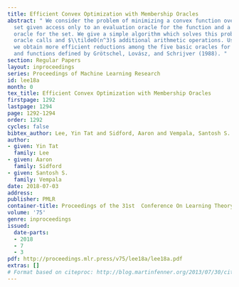 ```yaml
---
title: Efficient Convex Optimization with Membership Oracles
abstract: " We consider the problem of minimizing a convex function over a convex
  set given access only to an evaluation oracle for the function and a membership
  oracle for the set. We give a simple algorithm which solves this problem with $\\tildeO(n^2)$
  oracle calls and $\\tildeO(n^3)$ additional arithmetic operations. Using this result,
  we obtain more efficient reductions among the five basic oracles for convex sets
  and functions defined by Grötschel, Lovász, and Schrijver (1988). "
section: Regular Papers
layout: inproceedings
series: Proceedings of Machine Learning Research
id: lee18a
month: 0
tex_title: Efficient Convex Optimization with Membership Oracles
firstpage: 1292
lastpage: 1294
page: 1292-1294
order: 1292
cycles: false
bibtex_author: Lee, Yin Tat and Sidford, Aaron and Vempala, Santosh S.
author:
- given: Yin Tat
  family: Lee
- given: Aaron
  family: Sidford
- given: Santosh S.
  family: Vempala
date: 2018-07-03
address: 
publisher: PMLR
container-title: Proceedings of the 31st  Conference On Learning Theory
volume: '75'
genre: inproceedings
issued:
  date-parts:
  - 2018
  - 7
  - 3
pdf: http://proceedings.mlr.press/v75/lee18a/lee18a.pdf
extras: []
# Format based on citeproc: http://blog.martinfenner.org/2013/07/30/citeproc-yaml-for-bibliographies/
---
```

